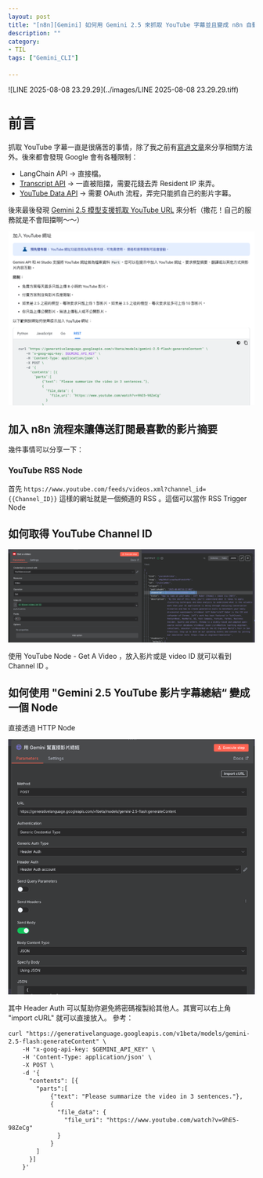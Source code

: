 ```yaml
---
layout: post
title: "[n8n][Gemini] 如何用 Gemini 2.5 來抓取 YouTube 字幕並且變成 n8n 自動流程"
description: ""
category: 
- TIL
tags: ["Gemini_CLI"]

---
```


![LINE 2025-08-08 23.29.29](../images/LINE 2025-08-08 23.29.29.tiff)

# 前言

抓取 YouTube 字幕一直是很痛苦的事情，除了我之前有[寫過文章](https://www.evanlin.com/langchain-youtube-gcp/)來分享相關方法外。後來都會發現 Google 會有各種限制：

- LangChain API -> 直接檔。
- [Transcript API](https://github.com/jdepoix/youtube-transcript-api/) -> 一直被阻擋，需要花錢去弄 Resident IP 來弄。
- [YouTube Data API](https://developers.google.com/youtube/v3?hl=zh-tw) -> 需要 OAuth 流程，弄完只能抓自己的影片字幕。

後來最後發現 [Gemini 2.5 模型支援抓取 YouTube URL](https://ai.google.dev/gemini-api/docs/video-understanding?hl=zh-tw#youtube) 來分析（撒花！自己的服務就是不會阻擋啊～～）

![image-20250808235727949](../images/image-20250808235727949.png)

## 加入 n8n 流程來讓傳送訂閱最喜歡的影片摘要

幾件事情可以分享一下：

### YouTube RSS Node

首先 `https://www.youtube.com/feeds/videos.xml?channel_id={{Channel_ID}}` 這樣的網址就是一個頻道的 RSS 。這個可以當作 RSS Trigger Node



## 如何取得 YouTube Channel ID

![image-20250809000847407](../images/image-20250809000847407.png)

使用 YouTube Node - Get A Video ，放入影片或是 video ID 就可以看到 Channel ID 。



## 如何使用 "Gemini 2.5 YouTube 影片字幕總結“ 變成一個 Node

直接透過 HTTP Node

![image-20250809001128186](../images/image-20250809001128186.png)

其中 Header Auth 可以幫助你避免將密碼複製給其他人。其實可以右上角 "import cURL" 就可以直接放入。 參考：

```
curl "https://generativelanguage.googleapis.com/v1beta/models/gemini-2.5-flash:generateContent" \
    -H "x-goog-api-key: $GEMINI_API_KEY" \
    -H 'Content-Type: application/json' \
    -X POST \
    -d '{
      "contents": [{
        "parts":[
            {"text": "Please summarize the video in 3 sentences."},
            {
              "file_data": {
                "file_uri": "https://www.youtube.com/watch?v=9hE5-98ZeCg"
              }
            }
        ]
      }]
    }' 
```



